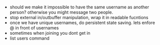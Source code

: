- should we make it impossible to have the same username as another person? otherwise you might message two people.
- stop external in/outbuffer manipulation, wrap it in readable fucntions
- once we have unique usernames, do persistent state saving. lets enfore @ in front of usernames
- sometimes when joining you dont get in
- list users command